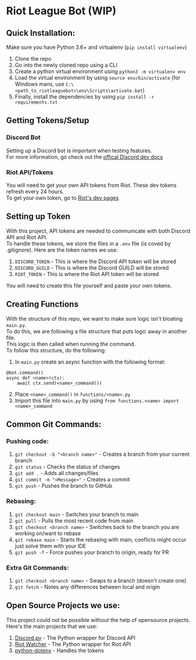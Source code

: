# Riot League Bot (WIP)

## Quick Installation:
Make sure you have Python 3.6+ and virtualenv (`pip install virtualenv`)
1. Clone the repo 
2. Go into the newly cloned repo using a CLI
3. Create a python virtual environment using `python3 -m virtualenv env`
4. Load the virtual environment by using `source env/bin/activate` (for Windows mans, use `C:\<path_to_riotleaguebot>\env\Scripts\activate.bat`)
5. Finally, install the dependencies by using `pip install -r requirements.txt`

## Getting Tokens/Setup

### Discord Bot

Setting up a Discord bot is important when testing features.  
For more information, go check out the [offical Discord dev docs](https://discord.com/developers/docs/intro)

### Riot API/Tokens

You will need to get your own API tokens from Riot. These dev tokens refresh every 24 hours.  
To get your own token, go to [Riot's dev pages](https://developer.riotgames.com/)


## Setting up Token
With this project, API tokens are needed to communicate with both Discord API and Riot API.  
To handle these tokens, we store the files in a `.env` file (is coved by .gitignore).
Here are the token names we use: 
1. `DISCORD_TOKEN` - This is where the Discord API token will be stored
2. `DISCORD_GUILD` - This is where the Discord GUILD will be stored
3. `RIOT_TOKEN` - This is where the Riot API token will be stored  

You will need to create this file yourself and paste your own tokens.

## Creating Functions
With the structure of this repo, we want to make sure logic isn't bloating `main.py`.  
To do this, we are following a file structure that puts logic away in another file.  
This logic is then called when running the command.  
To follow this structure, do the following:
1. In `main.py` create an async function with the following format:
``` 
@bot.command()
async def <name>(ctx):
    await ctx.send(<name>_command())
```
2. Place `<name>_command()` in `functions/<name>.py`
3. Import this file into `main.py` by using `from functions.<name> import <name>_command`

## Common Git Commands:

### Pushing code:
1. `git checkout -b "<branch name>"` - Creates a branch from your current branch
2. `git status` - Checks the status of changes
3. `git add .` - Adds all changes/files
4. `git commit -m "<Message>"` - Creates a commit 
5. `git push` - Pushes the branch to GitHub

### Rebasing:
1. `git checkout main` - Switches your branch to main
2. `git pull` - Pulls the most recent code from main
3. `git checkout <branch name>` - Switches back to the branch you are working on/want to rebase
4. `git rebase main` - Starts the rebasing with main, conflicts might occur just solve them with your IDE
5. `git push -f` - Force pushes your branch to origin, ready for PR

### Extra Git Commands:
1. `git checkout <branch name>` - Swaps to a branch (doesn't create one)
2. `git fetch` - Notes any differences between local and origin

## Open Source Projects we use:
This project could not be possible without the help of opensource projects.  
Here's the main projects that we use:
1. [Discord.py](https://github.com/Rapptz/discord.py) - The Python wrapper for Discord API
2. [Riot Watcher](https://github.com/pseudonym117/Riot-Watcher) - The Python wrapper for Riot API
3. [python-dotenv](https://github.com/theskumar/python-dotenv) - Handles the tokens
